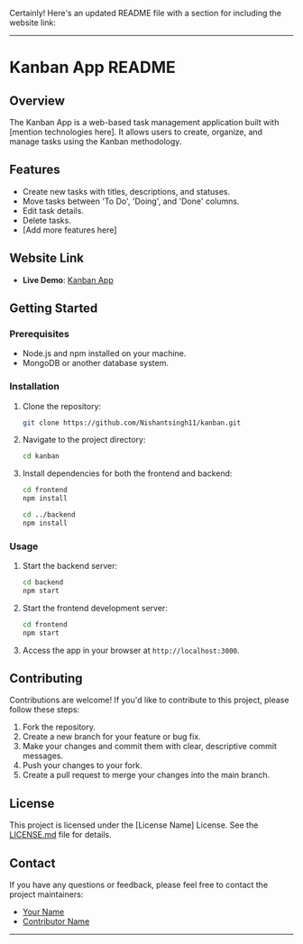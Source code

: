 Certainly! Here's an updated README file with a section for including the website link:

---

# Kanban App README

## Overview

The Kanban App is a web-based task management application built with [mention technologies here]. It allows users to create, organize, and manage tasks using the Kanban methodology.

## Features

- Create new tasks with titles, descriptions, and statuses.
- Move tasks between 'To Do', 'Doing', and 'Done' columns.
- Edit task details.
- Delete tasks.
- [Add more features here]

## Website Link

- **Live Demo**: [Kanban App](https://6506898025bea304979fd7d5--nishantkanban.netlify.app/)

## Getting Started

### Prerequisites

- Node.js and npm installed on your machine.
- MongoDB or another database system.

### Installation

1. Clone the repository:

   ```bash
   git clone https://github.com/Nishantsingh11/kanban.git
   ```

2. Navigate to the project directory:

   ```bash
   cd kanban
   ```

3. Install dependencies for both the frontend and backend:

   ```bash
   cd frontend
   npm install

   cd ../backend
   npm install
   ```

### Usage

1. Start the backend server:

   ```bash
   cd backend
   npm start
   ```

2. Start the frontend development server:

   ```bash
   cd frontend
   npm start
   ```

3. Access the app in your browser at `http://localhost:3000`.

## Contributing

Contributions are welcome! If you'd like to contribute to this project, please follow these steps:

1. Fork the repository.
2. Create a new branch for your feature or bug fix.
3. Make your changes and commit them with clear, descriptive commit messages.
4. Push your changes to your fork.
5. Create a pull request to merge your changes into the main branch.

## License

This project is licensed under the [License Name] License. See the [LICENSE.md](/LICENSE.md) file for details.

## Contact

If you have any questions or feedback, please feel free to contact the project maintainers:

- [Your Name](mailto:your.email@example.com)
- [Contributor Name](mailto:contributor.email@example.com)

---

